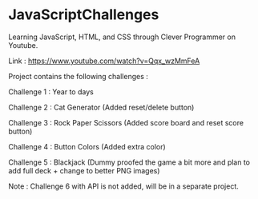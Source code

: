 # JavaScriptChallenges
Learning JavaScript, HTML, and CSS through Clever Programmer on Youtube.

Link : https://www.youtube.com/watch?v=Qqx_wzMmFeA

Project contains the following challenges :

Challenge 1 : Year to days

Challenge 2 : Cat Generator (Added reset/delete button)

Challenge 3 : Rock Paper Scissors (Added score board and reset score button)

Challenge 4 : Button Colors (Added extra color)

Challenge 5 : Blackjack (Dummy proofed the game a bit more and plan to add full deck + change to better PNG images)

Note : Challenge 6 with API is not added, will be in a separate project.
